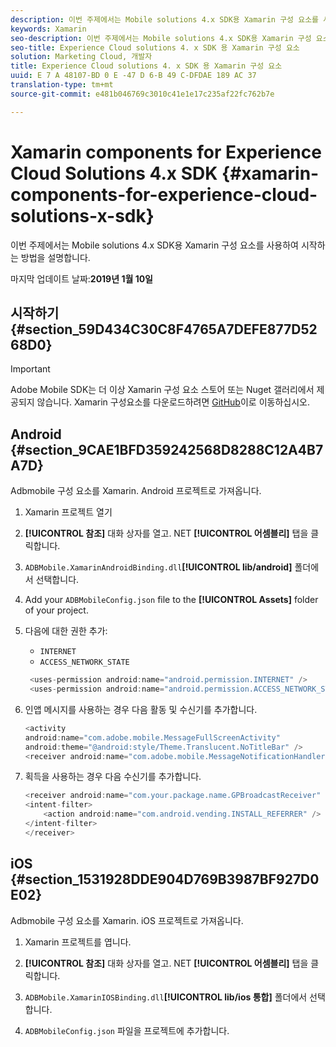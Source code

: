 ```yaml
---
description: 이번 주제에서는 Mobile solutions 4.x SDK용 Xamarin 구성 요소를 사용하여 시작하는 방법을 설명합니다.
keywords: Xamarin
seo-description: 이번 주제에서는 Mobile solutions 4.x SDK용 Xamarin 구성 요소를 사용하여 시작하는 방법을 설명합니다.
seo-title: Experience Cloud solutions 4. x SDK 용 Xamarin 구성 요소
solution: Marketing Cloud, 개발자
title: Experience Cloud solutions 4. x SDK 용 Xamarin 구성 요소
uuid: E 7 A 48107-BD 0 E -47 D 6-B 49 C-DFDAE 189 AC 37
translation-type: tm+mt
source-git-commit: e481b046769c3010c41e1e17c235af22fc762b7e

---
```



# Xamarin components for Experience Cloud Solutions 4.x SDK {#xamarin-components-for-experience-cloud-solutions-x-sdk}

이번 주제에서는 Mobile solutions 4.x SDK용 Xamarin 구성 요소를 사용하여 시작하는 방법을 설명합니다.

마지막 업데이트 날짜:**2019년 1월 10일**

## 시작하기 {#section_59D434C30C8F4765A7DEFE877D5268D0}

>[!IMPORTANT]
>
>Adobe Mobile SDK는 더 이상 Xamarin 구성 요소 스토어 또는 Nuget 갤러리에서 제공되지 않습니다. Xamarin 구성요소를 다운로드하려면 [GitHub](https://github.com/Adobe-Marketing-Cloud/mobile-services)이로 이동하십시오.


## Android {#section_9CAE1BFD359242568D8288C12A4B7A7D}

Adbmobile 구성 요소를 Xamarin. Android 프로젝트로 가져옵니다.

1. Xamarin 프로젝트 열기

1. **[!UICONTROL 참조]** 대화 상자를 열고. NET **[!UICONTROL 어셈블리]** 탭을 클릭합니다.

1. `ADBMobile.XamarinAndroidBinding.dll`**[!UICONTROL lib/android]** 폴더에서 선택합니다.

1. Add your `ADBMobileConfig.json` file to the **[!UICONTROL Assets]** folder of your project.

1. 다음에 대한 권한 추가:

   * `INTERNET`
   * `ACCESS_NETWORK_STATE`
   ```java
    <uses-permission android:name="android.permission.INTERNET" />
    <uses-permission android:name="android.permission.ACCESS_NETWORK_STATE" />
   ```

1. 인앱 메시지를 사용하는 경우 다음 활동 및 수신기를 추가합니다.

   ```java
   <activity 
   android:name="com.adobe.mobile.MessageFullScreenActivity" 
   android:theme="@android:style/Theme.Translucent.NoTitleBar" />
   <receiver android:name="com.adobe.mobile.MessageNotificationHandler" />
   ```

1. 획득을 사용하는 경우 다음 수신기를 추가합니다.

   ```java
   <receiver android:name="com.your.package.name.GPBroadcastReceiver" android:exported="true">
   <intent-filter>
       <action android:name="com.android.vending.INSTALL_REFERRER" />
   </intent-filter>
   </receiver>
   ```

## iOS {#section_1531928DDE904D769B3987BF927D0E02}

Adbmobile 구성 요소를 Xamarin. iOS 프로젝트로 가져옵니다.

1. Xamarin 프로젝트를 엽니다.
1. **[!UICONTROL 참조]** 대화 상자를 열고. NET **[!UICONTROL 어셈블리]** 탭을 클릭합니다.

1. `ADBMobile.XamarinIOSBinding.dll`**[!UICONTROL lib/ios 통합]** 폴더에서 선택합니다.

1. `ADBMobileConfig.json` 파일을 프로젝트에 추가합니다.


